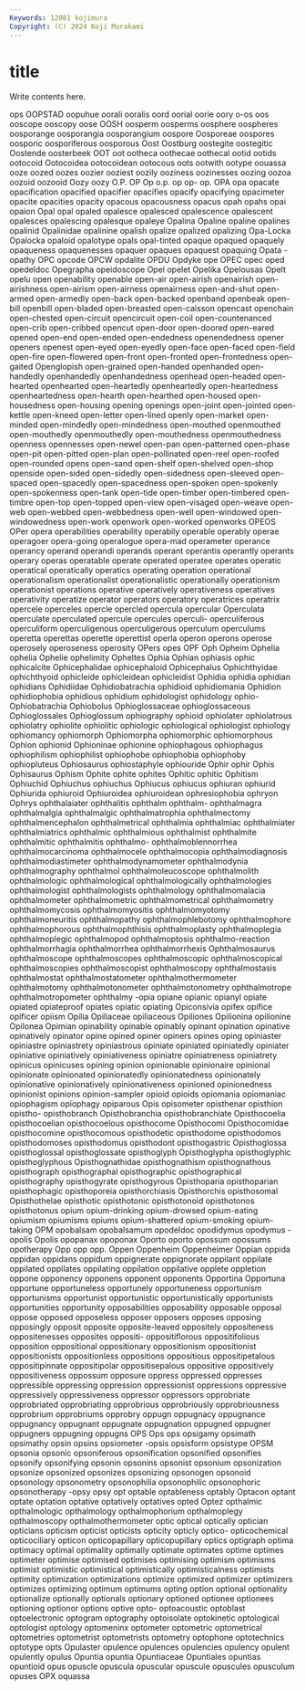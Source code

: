 ```yaml
---
Keywords: 12081 kojimura
Copyright: (C) 2024 Koji Murakami
---
```


# title

Write contents here.



ops OOPSTAD oopuhue oorali ooralis oord oorial oorie oory o-os
oos ooscope ooscopy oose OOSH oosperm oosperms oosphere oospheres oosporange
oosporangia oosporangium oospore Oosporeae oospores oosporic oosporiferous oosporous Oost Oostburg
oostegite oostegitic Oostende oosterbeek OOT oot ootheca oothecae oothecal ootid
ootids ootocoid Ootocoidea ootocoidean ootocous oots ootwith ootype oouassa ooze
oozed oozes oozier ooziest oozily ooziness oozinesses oozing oozoa oozoid
oozooid Oozy oozy O.P. OP Op o.p. op op- op.
OPA opa opacate opacification opacified opacifier opacifies opacify opacifying opacimeter
opacite opacities opacity opacous opacousness opacus opah opahs opai opaion
Opal opal opaled opalesce opalesced opalescence opalescent opalesces opalescing opalesque
opaleye Opalina Opaline opaline opalines opalinid Opalinidae opalinine opalish opalize
opalized opalizing Opa-Locka Opalocka opaloid opalotype opals opal-tinted opaque opaqued
opaquely opaqueness opaquenesses opaquer opaques opaquest opaquing Opata -opathy OPC
opcode OPCW opdalite OPDU Opdyke ope OPEC opec oped opedeldoc
Opegrapha opeidoscope Opel opelet Opelika Opelousas Opelt opelu open openability
openable open-air open-airish openairish open-airishness open-airism open-airness openairness open-and-shut open-armed
open-armedly open-back open-backed openband openbeak open-bill openbill open-bladed open-breasted open-caisson
opencast openchain open-chested open-circuit opencircuit open-coil open-countenanced open-crib open-cribbed opencut
open-door open-doored open-eared opened open-end open-ended open-endedness openendedness opener openers
openest open-eyed open-eyedly open-face open-faced open-field open-fire open-flowered open-front open-fronted
open-frontedness open-gaited Openglopish open-grained open-handed openhanded open-handedly openhandedly openhandedness openhead
open-headed open-hearted openhearted open-heartedly openheartedly open-heartedness openheartedness open-hearth open-hearthed open-housed
open-housedness open-housing opening openings open-joint open-jointed open-kettle open-kneed open-letter open-lined
openly open-market open-minded open-mindedly open-mindedness open-mouthed openmouthed open-mouthedly openmouthedly open-mouthedness
openmouthedness openness opennesses open-newel open-pan open-patterned open-phase open-pit open-pitted open-plan
open-pollinated open-reel open-roofed open-rounded opens open-sand open-shelf open-shelved open-shop openside
open-sided open-sidedly open-sidedness open-sleeved open-spaced open-spacedly open-spacedness open-spoken open-spokenly open-spokenness
open-tank open-tide open-timber open-timbered open-timbre open-top open-topped open-view open-visaged open-weave
open-web open-webbed open-webbedness open-well open-windowed open-windowedness open-work openwork open-worked openworks
OPEOS OPer opera operabilities operability operabily operable operably operae operagoer
opera-going operalogue opera-mad operameter operance operancy operand operandi operands operant
operantis operantly operants operary operas operatable operate operated operatee operates
operatic operatical operatically operatics operating operation operational operationalism operationalist operationalistic
operationally operationism operationist operations operative operatively operativeness operatives operativity operatize
operator operators operatory operatrices operatrix opercele operceles opercle opercled opercula
opercular Operculata operculate operculated opercule opercules operculi- operculiferous operculiform operculigenous
operculigerous operculum operculums operetta operettas operette operettist operla operon operons
operose operosely operoseness operosity OPers opes OPF Oph Opheim Ophelia
ophelia Ophelie ophelimity Opheltes Ophia Ophian ophiasis ophic ophicalcite Ophicephalidae
ophicephaloid Ophicephalus Ophichthyidae ophichthyoid ophicleide ophicleidean ophicleidist Ophidia ophidia ophidian
ophidians Ophidiidae Ophidiobatrachia ophidioid ophidiomania Ophidion ophidiophobia ophidious ophidium ophidologist
ophidology ophio- Ophiobatrachia Ophiobolus Ophioglossaceae ophioglossaceous Ophioglossales Ophioglossum ophiography ophioid
ophiolater ophiolatrous ophiolatry ophiolite ophiolitic ophiologic ophiological ophiologist ophiology ophiomancy
ophiomorph Ophiomorpha ophiomorphic ophiomorphous Ophion ophionid Ophioninae ophionine ophiophagous ophiophagus
ophiophilism ophiophilist ophiophobe ophiophobia ophiophoby ophiopluteus Ophiosaurus ophiostaphyle ophiouride Ophir
ophir Ophis Ophisaurus Ophism Ophite ophite ophites Ophitic ophitic Ophitism
Ophiuchid Ophiuchus ophiuchus Ophiucus ophiucus ophiuran ophiurid Ophiurida ophiuroid Ophiuroidea
ophiuroidean ophresiophobia ophryon Ophrys ophthalaiater ophthalitis ophthalm ophthalm- ophthalmagra ophthalmalgia
ophthalmalgic ophthalmatrophia ophthalmectomy ophthalmencephalon ophthalmetrical ophthalmia ophthalmiac ophthalmiater ophthalmiatrics ophthalmic
ophthalmious ophthalmist ophthalmite ophthalmitic ophthalmitis ophthalmo- ophthalmoblennorrhea ophthalmocarcinoma ophthalmocele ophthalmocopia
ophthalmodiagnosis ophthalmodiastimeter ophthalmodynamometer ophthalmodynia ophthalmography ophthalmol ophthalmoleucoscope ophthalmolith ophthalmologic ophthalmological
ophthalmologically ophthalmologies ophthalmologist ophthalmologists ophthalmology ophthalmomalacia ophthalmometer ophthalmometric ophthalmometrical ophthalmometry
ophthalmomycosis ophthalmomyositis ophthalmomyotomy ophthalmoneuritis ophthalmopathy ophthalmophlebotomy ophthalmophore ophthalmophorous ophthalmophthisis ophthalmoplasty
ophthalmoplegia ophthalmoplegic ophthalmopod ophthalmoptosis ophthalmo-reaction ophthalmorrhagia ophthalmorrhea ophthalmorrhexis Ophthalmosaurus ophthalmoscope
ophthalmoscopes ophthalmoscopic ophthalmoscopical ophthalmoscopies ophthalmoscopist ophthalmoscopy ophthalmostasis ophthalmostat ophthalmostatometer ophthalmothermometer
ophthalmotomy ophthalmotonometer ophthalmotonometry ophthalmotrope ophthalmotropometer ophthalmy -opia opiane opianic opianyl
opiate opiated opiateproof opiates opiatic opiating Opiconsivia opifex opifice opificer
opiism Opilia Opiliaceae opiliaceous Opiliones Opilionina opilionine Opilonea Opimian opinability
opinable opinably opinant opination opinative opinatively opinator opine opined opiner
opiners opines oping opiniaster opiniastre opiniastrety opiniastrous opiniate opiniated opiniatedly
opiniater opiniative opiniatively opiniativeness opiniatre opiniatreness opiniatrety opinicus opinicuses opining
opinion opinionable opinionaire opinional opinionate opinionated opinionatedly opinionatedness opinionately opinionative
opinionatively opinionativeness opinioned opinionedness opinionist opinions opinion-sampler opioid opioids opiomania
opiomaniac opiophagism opiophagy opiparous Opis opisometer opisthenar opisthion opistho- opisthobranch
Opisthobranchia opisthobranchiate Opisthocoelia opisthocoelian opisthocoelous opisthocome Opisthocomi Opisthocomidae opisthocomine opisthocomous
opisthodetic opisthodome opisthodomos opisthodomoses opisthodomus opisthodont opisthogastric Opisthoglossa opisthoglossal opisthoglossate
opisthoglyph Opisthoglypha opisthoglyphic opisthoglyphous Opisthognathidae opisthognathism opisthognathous opisthograph opisthographal opisthographic
opisthographical opisthography opisthogyrate opisthogyrous Opisthoparia opisthoparian opisthophagic opisthoporeia opisthorchiasis Opisthorchis
opisthosomal Opisthothelae opisthotic opisthotonic opisthotonoid opisthotonos opisthotonus opium opium-drinking opium-drowsed
opium-eating opiumism opiumisms opiums opium-shattered opium-smoking opium-taking OPM opobalsam opobalsamum
opodeldoc opodidymus opodymus -opolis Opolis opopanax opoponax Oporto oporto opossum
opossums opotherapy Opp opp opp. Oppen Oppenheim Oppenheimer Oppian oppida
oppidan oppidans oppidum oppignerate oppignorate oppilant oppilate oppilated oppilates oppilating
oppilation oppilative opplete oppletion oppone opponency opponens opponent opponents Opportina
Opportuna opportune opportuneless opportunely opportuneness opportunism opportunisms opportunist opportunistic opportunistically
opportunists opportunities opportunity opposabilities opposability opposable opposal oppose opposed opposeless
opposer opposers opposes opposing opposingly opposit opposite opposite-leaved oppositely oppositeness
oppositenesses opposites oppositi- oppositiflorous oppositifolious opposition oppositional oppositionary oppositionism oppositionist
oppositionists oppositionless oppositions oppositious oppositipetalous oppositipinnate oppositipolar oppositisepalous oppositive oppositively
oppositiveness oppossum opposure oppress oppressed oppresses oppressible oppressing oppression oppressionist
oppressions oppressive oppressively oppressiveness oppressor oppressors opprobriate opprobriated opprobriating opprobrious
opprobriously opprobriousness opprobrium opprobriums opprobry oppugn oppugnacy oppugnance oppugnancy oppugnant
oppugnate oppugnation oppugned oppugner oppugners oppugning oppugns OPS Ops ops
opsigamy opsimath opsimathy opsin opsins opsiometer -opsis opsisform opsistype OPSM
opsonia opsonic opsoniferous opsonification opsonified opsonifies opsonify opsonifying opsonin opsonins
opsonist opsonium opsonization opsonize opsonized opsonizes opsonizing opsonogen opsonoid opsonology
opsonometry opsonophilia opsonophilic opsonophoric opsonotherapy -opsy opsy opt optable optableness
optably Optacon optant optate optation optative optatively optatives opted Optez
opthalmic opthalmologic opthalmology opthalmophorium opthalmoplegy opthalmoscopy opthalmothermometer optic optical optically
optician opticians opticism opticist opticists opticity opticly optico- opticochemical opticociliary
opticon opticopapillary opticopupillary optics optigraph optima optimacy optimal optimality optimally
optimate optimates optime optimes optimeter optimise optimised optimises optimising optimism
optimisms optimist optimistic optimistical optimistically optimisticalness optimists optimity optimization optimizations
optimize optimized optimizer optimizers optimizes optimizing optimum optimums opting option
optional optionality optionalize optionally optionals optionary optioned optionee optionees optioning
optionor options optive opto- optoacoustic optoblast optoelectronic optogram optography optoisolate
optokinetic optological optologist optology optomeninx optometer optometric optometrical optometries optometrist
optometrists optometry optophone optotechnics optotype opts Opulaster opulence opulences opulencies
opulency opulent opulently opulus Opuntia opuntia Opuntiaceae Opuntiales opuntias opuntioid
opus opuscle opuscula opuscular opuscule opuscules opusculum opuses OPX oquassa
